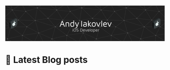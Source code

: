![Header](./resources/header.png)

# 📖 Latest Blog posts

<!-- QSTRND_FEED:START -->
<!-- QSTRND_FEED:END -->